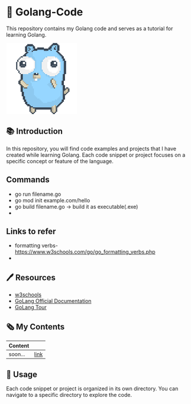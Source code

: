 # 📂 Golang-Code
 This repository contains my Golang code and serves as a tutorial for learning Golang.

 ![go-lang-cover-image](./images/dancing-gopher.gif)

## 📚 Introduction
 In this repository, you will find code examples and projects that I have created while learning Golang. Each code snippet or project focuses on a specific concept or feature of the language.

## Commands
- go run filename.go
- go mod init example.com/hello
- go build filename.go -> build it as executable(.exe)
- 
## Links to refer
- formatting verbs- https://www.w3schools.com/go/go_formatting_verbs.php
- 
## 🖊️ Resources

- [w3schools](https://www.w3schools.com/go)
- [GoLang Official Documentation](https://go.dev/doc/tutorial/getting-started)
- [GoLang Tour](https://go.dev/tour/welcome/1)

## 🗞️ My Contents


|           Content       |  |
| ------------------ | ------------------- |
| soon... | [link]() |


## 🔧 Usage
Each code snippet or project is organized in its own directory. You can navigate to a specific directory to explore the code.
